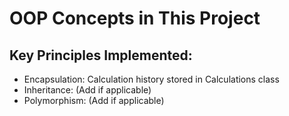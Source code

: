# OOP Concepts in This Project

## Key Principles Implemented:
- Encapsulation: Calculation history stored in Calculations class
- Inheritance: (Add if applicable)
- Polymorphism: (Add if applicable)
